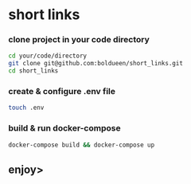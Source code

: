 # short links

### clone project in your code directory
```bash
cd your/code/directory
git clone git@github.com:boldueen/short_links.git
cd short_links
```

### create & configure .env file
```bash
touch .env
```

### build & run docker-compose
```bash
docker-compose build && docker-compose up
```

## enjoy>

